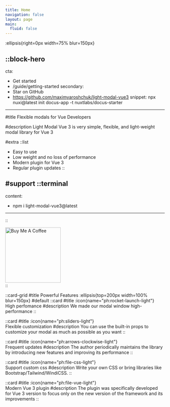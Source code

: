 ```yaml
---
title: Home
navigation: false
layout: page
main:
  fluid: false
---
```


:ellipsis{right=0px width=75% blur=150px}

::block-hero
---
cta:
 - Get started
 - /guide/getting-started
secondary:
  - Star on GitHub
  - https://github.com/maximyaroshchuk/light-modal-vue3
snippet: npx nuxi@latest init docus-app -t nuxtlabs/docus-starter
---

#title
Flexible modals for Vue Developers

#description
Light Modal Vue 3 is very simple, flexible, and light-weight modal library for Vue 3

#extra
  ::list
  - Easy to use
  - Low weight and no loss of performance
  - Modern plugin for Vue 3
  - Regular plugin updates
  ::

#support
  ::terminal
  ---
  content:
  - npm i light-modal-vue3@latest
  ---
  ::

<div class="mt-auto flex justify-end"><a href="https://www.buymeacoffee.com/rainoldwebi" target="_blank"><img src="https://cdn.buymeacoffee.com/buttons/v2/default-blue.png" alt="Buy Me A Coffee" style="height: auto;width: 175px !important;" ></a></div>
::

::card-grid
#title
Powerful Features
:ellipsis{top=200px width=100% blur=150px}
#default
::card
#title
:icon{name="ph:rocket-launch-light"}<br>
High perfomance
#description
We made our modal window high-performance
::

::card
#title
:icon{name="ph:sliders-light"}<br>
Flexible customization
#description
You can use the built-in props to customize your modal as much as possible as you want
::

::card
#title
:icon{name="ph:arrows-clockwise-light"}<br>
Frequent updates
#description
The author periodically maintains the library by introducing new features and improving its performance
::

::card
#title
:icon{name="ph:file-css-light"}<br>
Support custom css
#description
Write your own CSS or bring libraries like Bootstrap/Tailwind/WindiCSS.
::

::card
#title
:icon{name="ph:file-vue-light"}<br>
Modern Vue 3 plugin
#description
The plugin was specifically developed for Vue 3 version to focus only on the new version of the framework and its improvements
::
